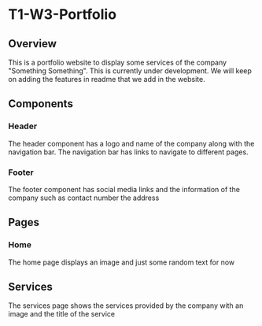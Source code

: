 # T1-W3-Portfolio

## Overview
This is a portfolio website to display some services of the company "Something Something". This is currently under development. We will keep on adding the features in readme that we add in the website.  

## Components

### Header
The header component has a logo and name of the company along with the navigation bar. The navigation bar has links to navigate to different pages. 

### Footer
The footer component has social media links and the information of the company such as contact number the address

## Pages

### Home
The home page displays an image and just some random text for now

## Services
The services page shows the services provided by the company with an image and the title of the service